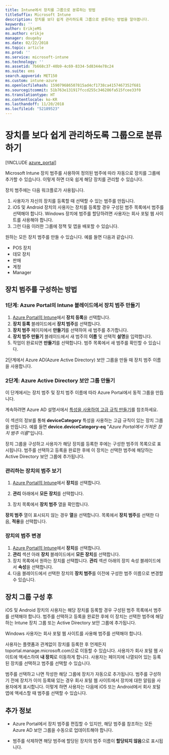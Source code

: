 ```yaml
---
title: Intune에서 장치를 그룹으로 분류하는 방법
titleSuffix: Microsoft Intune
description: 장치를 보다 쉽게 관리하도록 그룹으로 분류하는 방법을 알아봅니다.
keywords: ''
author: ErikjeMS
ms.author: erikje
manager: dougeby
ms.date: 02/22/2018
ms.topic: article
ms.prod: ''
ms.service: microsoft-intune
ms.technology: ''
ms.assetid: 7b668c37-40b9-4c69-8334-5d8344e78c24
ms.suite: ems
search.appverid: MET150
ms.custom: intune-azure
ms.openlocfilehash: 159079686507815ad4cf1738ca4157467352f681
ms.sourcegitcommit: 51b763e131917fccd255c346286fa515fcee33f0
ms.translationtype: HT
ms.contentlocale: ko-KR
ms.lasthandoff: 11/20/2018
ms.locfileid: "52189523"
---
```

# <a name="categorize-devices-into-groups-for-easier-management"></a>장치를 보다 쉽게 관리하도록 그룹으로 분류하기

[!INCLUDE [azure_portal](./includes/azure_portal.md)]

Microsoft Intune 장치 범주를 사용하여 정의된 범주에 따라 자동으로 장치를 그룹에 추가할 수 있습니다. 이렇게 하면 더욱 쉽게 해당 장치를 관리할 수 있습니다.

장치 범주에는 다음 워크플로가 사용됩니다.
1. 사용자가 자신의 장치를 등록할 때 선택할 수 있는 범주를 만듭니다.
2. iOS 및 Android 장치의 사용자는 장치를 등록할 경우 구성된 범주 목록에서 범주를 선택해야 합니다. Windows 장치에 범주를 할당하려면 사용자는 회사 포털 웹 사이트를 사용해야 합니다.
3. 그런 다음 이러한 그룹에 정책 및 앱을 배포할 수 있습니다.

원하는 모든 장치 범주를 만들 수 있습니다. 예를 들면 다음과 같습니다.
- POS 장치
- 데모 장치
- 판매
- 계정
- Manager

## <a name="how-to-configure-device-categories"></a>장치 범주를 구성하는 방법

### <a name="step-1-create-device-categories-on-the-intune-blade-of-the-azure-portal"></a>1단계: Azure Portal의 Intune 블레이드에서 장치 범주 만들기
1. [Azure Portal의 Intune](https://aka.ms/intuneportal)에서 **장치 등록**을 선택합니다.
2. **장치 등록** 블레이드에서 **장치 범주**를 선택합니다.
3. **장치 범주** 페이지에서 **만들기**를 선택하여 새 범주를 추가합니다.
4. **장치 범주 만들기** 블레이드에서 새 범주의 **이름** 및 선택적 **설명**을 입력합니다.
5. 작업이 완료되면 **만들기**를 선택합니다. 범주 목록에서 새 범주를 확인할 수 있습니다.

2단계에서 Azure AD(Azure Active Directory) 보안 그룹을 만들 때 장치 범주 이름을 사용합니다.

### <a name="step-2-create-azure-active-directory-security-groups"></a>2단계: Azure Active Directory 보안 그룹 만들기
이 단계에서는 장치 범주 및 장치 범주 이름에 따라 Azure Portal에서 동적 그룹을 만듭니다.

계속하려면 Azure AD 설명서에서 [특성을 사용하여 고급 규칙 만들기](https://azure.microsoft.com/documentation/articles/active-directory-accessmanagement-groups-with-advanced-rules/#using-attributes-to-create-rules-for-device-objects)를 참조하세요.

이 섹션의 정보를 통해 **deviceCategory** 특성을 사용하는 고급 규칙이 있는 장치 그룹을 만듭니다. 예를 들면 **device.deviceCategory-eq** "*Azure Portal에서 가져온 장치 범주 이름*"입니다.

장치 그룹을 구성하고 사용자가 해당 장치를 등록한 후에는 구성한 범주의 목록으로 표시됩니다. 범주를 선택하고 등록을 완료한 후에 이 장치는 선택한 범주에 해당하는 Active Directory 보안 그룹에 추가됩니다.

### <a name="view-the-categories-of-devices-that-you-manage"></a>관리하는 장치의 범주 보기

1.  [Azure Portal의 Intune](https://aka.ms/intuneportal)에서 **장치**를 선택합니다.

2.  **관리** 아래에서 **모든 장치**를 선택합니다.

3.  장치 목록에서 **장치 범주** 열을 확인합니다.

**장치 범주** 열이 표시되지 않는 경우 **열**을 선택합니다. 목록에서 **장치 범주**를 선택한 다음, **적용**을 선택합니다.

### <a name="change-the-category-of-a-device"></a>장치의 범주 변경

1. [Azure Portal의 Intune](https://aka.ms/intuneportal)에서 **장치**를 선택합니다.
2. **관리** 섹션 아래 **장치** 블레이드에서 **모든 장치**를 선택합니다.
3. 장치 목록에서 원하는 장치를 선택합니다. **관리** 섹션 아래의 장치 속성 블레이드에서 **속성**을 선택합니다.
4. 다음 블레이드에서 선택한 장치의 **장치 범주**를 이전에 구성한 범주 이름으로 변경할 수 있습니다.

## <a name="after-you-configure-device-groups"></a>장치 그룹 구성 후

iOS 및 Android 장치의 사용자는 해당 장치를 등록할 경우 구성된 범주 목록에서 범주를 선택해야 합니다. 범주를 선택하고 등록을 완료한 후에 이 장치는 선택한 범주에 해당하는 Intune 장치 그룹 또는 Active Directory 보안 그룹에 추가됩니다.

Windows 사용자는 회사 포털 웹 사이트를 사용해 범주를 선택해야 합니다.

사용자는 플랫폼과 관계없이 장치를 등록한 후 언제든지 toportal.manage.microsoft.com으로 이동할 수 있습니다. 사용자가 회사 포털 웹 사이트에 액세스하여 **내 장치**로 이동하게 합니다. 사용자는 페이지에 나열되어 있는 등록된 장치를 선택하고 범주를 선택할 수 있습니다.

범주를 선택하고 나면 작성한 해당 그룹에 장치가 자동으로 추가됩니다. 범주를 구성하기 전에 장치가 이미 등록돼 있는 경우 회사 포털 웹 사이트에서 장치에 대한 알림을 사용자에게 표시합니다. 이렇게 하면 사용자는 다음에 iOS 또는 Android에서 회사 포털 앱에 액세스할 때 범주를 선택할 수 있습니다.

## <a name="further-information"></a>추가 정보
- Azure Portal에서 장치 범주를 편집할 수 있지만, 해당 범주를 참조하는 모든 Azure AD 보안 그룹을 수동으로 업데이트해야 합니다.

- 범주를 삭제하면 해당 범주에 할당된 장치의 범주 이름이 **할당되지 않음**으로 표시됩니다.

